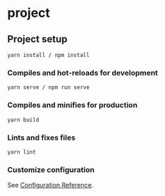 # project

## Project setup
```
yarn install / npm install
```

### Compiles and hot-reloads for development
```
yarn serve / npm run serve
```

### Compiles and minifies for production
```
yarn build
```

### Lints and fixes files
```
yarn lint
```

### Customize configuration
See [Configuration Reference](https://cli.vuejs.org/config/).
